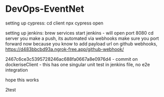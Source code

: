 # DevOps-EventNet

setting up cypress:
cd client
npx cypress open

setting up jenkins:
brew services start jenkins - will open port 8080
cd server
you make a push, its automated via webhooks
make sure you port forward now because you know to add payload url on github webhooks, https://d483bbcbd93a.ngrok-free.app/github-webhook/



2467c6ce3c5395728246ac688fa0667a8e0976d4 - commit on dockeriseClient - this has one singular unit test in jenkins file, no e2e integration

hope this works

2test
